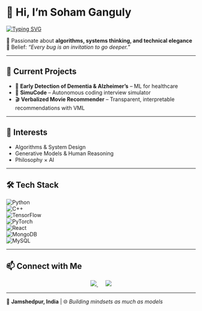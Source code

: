 # 👋 Hi, I’m Soham Ganguly  

[![Typing SVG](https://readme-typing-svg.herokuapp.com?font=Fira+Code&size=25&duration=3000&pause=1000&color=1ABC9C&center=false&vCenter=false&width=650&lines=Relentless+Problem+Solver;Algorithms+%7C+Systems+Thinking+%7C+AI;Building+Mindsets+as+Much+as+Models)](https://git.io/typing-svg)  

🚀 Passionate about **algorithms, systems thinking, and technical elegance**  
🧠 Belief: *“Every bug is an invitation to go deeper.”*  

---

## 🔭 Current Projects  
- 🧪 **Early Detection of Dementia & Alzheimer’s** – ML for healthcare  
- 🤖 **SimuCode** – Autonomous coding interview simulator  
- 🎬 **Verbalized Movie Recommender** – Transparent, interpretable recommendations with VML  

---

## 🌌 Interests  
- Algorithms & System Design  
- Generative Models & Human Reasoning  
- Philosophy × AI  

---

## 🛠️ Tech Stack  
![Python](https://img.shields.io/badge/Python-3776AB?style=for-the-badge&logo=python&logoColor=white)  
![C++](https://img.shields.io/badge/C++-00599C?style=for-the-badge&logo=c%2B%2B&logoColor=white)  
![TensorFlow](https://img.shields.io/badge/TensorFlow-FF6F00?style=for-the-badge&logo=tensorflow&logoColor=white)  
![PyTorch](https://img.shields.io/badge/PyTorch-EE4C2C?style=for-the-badge&logo=pytorch&logoColor=white)  
![React](https://img.shields.io/badge/React-20232A?style=for-the-badge&logo=react&logoColor=61DAFB)  
![MongoDB](https://img.shields.io/badge/MongoDB-47A248?style=for-the-badge&logo=mongodb&logoColor=white)  
![MySQL](https://img.shields.io/badge/MySQL-4479A1?style=for-the-badge&logo=mysql&logoColor=white)  

---
## 📫 Connect with Me  

<p align="center">
  <a href="https://www.linkedin.com/in/sohamganguly336">
    <img src="https://img.shields.io/badge/LinkedIn-0A66C2?style=for-the-badge&logo=linkedin&logoColor=white" />
  </a>
  &nbsp;&nbsp;&nbsp;&nbsp;
  <a href="https://peerlist.io/soiamcoding">
    <img src="https://img.shields.io/badge/Peerlist-1B1F23?style=for-the-badge&logo=peerlist&logoColor=white" />
  </a>
</p>  


---

📍 **Jamshedpur, India** | 🌐 *Building mindsets as much as models*  
